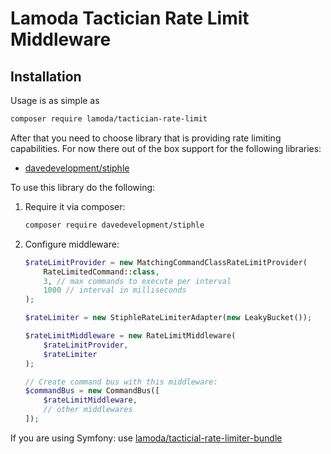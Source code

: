 # Lamoda Tactician Rate Limit Middleware

## Installation

Usage is as simple as 

```bash
composer require lamoda/tactician-rate-limit
```

After that you need to choose library that is providing rate limiting capabilities.
For now there out of the box support for the following libraries:
* [davedevelopment/stiphle](https://github.com/davedevelopment/stiphle)

To use this library do the following:

1. Require it via composer:
	```bash
	composer require davedevelopment/stiphle
	```
2. Configure middleware:
	```php
	$rateLimitProvider = new MatchingCommandClassRateLimitProvider(
		RateLimitedCommand::class,
		3, // max commands to execute per interval
		1000 // interval in milliseconds
	);
	
	$rateLimiter = new StiphleRateLimiterAdapter(new LeakyBucket());
	
	$rateLimitMiddleware = new RateLimitMiddleware(
		$rateLimitProvider,
		$rateLimiter
	);

	// Create command bus with this middleware:
	$commandBus = new CommandBus([
	 	$rateLimitMiddleware,
	 	// other middlewares
  	]);
	
	```

If you are using Symfony: use 
[lamoda/tacticial-rate-limiter-bundle](https://github.com/lamoda/rate-limiter-bundle)